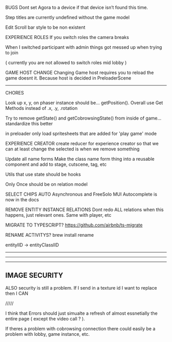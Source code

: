 BUGS
  Dont set Agora to a device if that device isn’t found this time.

  Step titles are currently undefined without the game model 

  Edit Scroll bar style to be non existent 

EXPERIENCE ROLES
  If you switch roles the camera breaks 

  When I switched participant with admin things got messed up when trying to join

  ( currently you are not allowed to switch roles mid lobby )

GAME HOST CHANGE
  Changing Game host requires you to reload the game doesnt it. Because host is decided in PreloaderScene

-----

CHORES

Look up x, y, on phaser instance should be... getPosition(). Overall use Get Methods instead of .x, .y, .rotation

Try to remove getState() and getCobrowsingState() from inside of game... standardize this better

in preloader
  only load spritesheets that are added for 'play game' mode

EXPERIENCE CREATOR
  create reducer for experience creator so that we can at least change the selected is when we remove something

Update all name forms 
  Make the class name form thing into a reusable component and add to stage, cutscene, tag, etc

Utils that use state should be hooks

Only Once should be on relation model

SELECT CHIPS AUTO 
  Asynchronous and FreeSolo MUI Autocomplete is now in the docs

REMOVE ENTITY INSTANCE RELATIONS
  Dont redo ALL relations when this happens, just relevant ones. Same with player, etc

MIGRATE TO TYPESCRIPT?
  https://github.com/airbnb/ts-migrate

RENAME ACTIVITYS?
  brew install rename

entityIID -> entityClassIID

--------------------------------------------------------------------------------------
--------------------------------------------------------------------------------------
--------------------------------------------------------------------------------------
IMAGE SECURITY
--------------------------------------------------------------------------------------
ALSO security is still a problem. If I send in a texture id I want to replace then I CAN


/////

I think that Errors should just simualte a refresh of almost essnetially the entire page ( except the video call ? ). 

If theres a problem with cobrowsing connection there could easily be a problem with lobby, game instance, etc. 